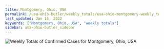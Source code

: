 ```yaml
---
title: Montgomery, Ohio, USA
permalink: /usa-ohio-butler/weekly_totals/usa-ohio-montgomery-weekly_totals.html
last_updated: Jan 15, 2022
keywords: ["Montgomery, Ohio, USA", "weekly totals"]
sidebar: usa-ohio-butler_sidebar
---
```


![Weekly Totals of Confirmed Cases for Montgomery, Ohio, USA](/covid_tracker/images/graphs/usa-ohio-montgomery-weekly_totals_graph.png)
